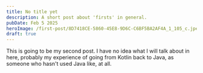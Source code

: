 ```yaml
---
title: No title yet
description: A short post about 'firsts' in general.
pubDate: Feb 5 2025
heroImage: /first-post/8D7418CE-5860-45E8-9D6C-C6BF5BA2AF4A_1_105_c.jpeg
draft: true
---
```


This is going to be my second post. I have no idea what I will talk about in here, probably my experience of going from
Kotlin back to Java, as someone who hasn't used Java like, at all.